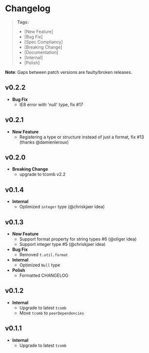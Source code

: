 # Changelog

> **Tags:**
> - [New Feature]
> - [Bug Fix]
> - [Spec Compliancy]
> - [Breaking Change]
> - [Documentation]
> - [Internal]
> - [Polish]

**Note**: Gaps between patch versions are faulty/broken releases.

## v0.2.2

- **Bug Fix**
  - IE8 error with 'null' type, fix #17

## v0.2.1

- **New Feature**
  - Registering a type or structure instead of just a format, fix #13 (thanks @damienleroux)

## v0.2.0

- **Breaking Change**
  + upgrade to tcomb v2.2

## v0.1.4

- **Internal**
  + Optimized `integer` type (@chriskjaer idea)

## v0.1.3

- **New Feature**
  + Support format property for string types #6 (@oliger idea)
  + Support integer type #5 (@chriskjaer idea)
- **Bug Fix**
  + Removed `t.util.format`
- **Internal**
  + Optimized `Null` type
- **Polish**
  + Formatted CHANGELOG

## v0.1.2

- **Internal**
  + Upgrade to latest `tcomb`
  + Move `tcomb` to `peerDependencies`

## v0.1.1

- **Internal**
  + Upgrade to latest `tcomb`
